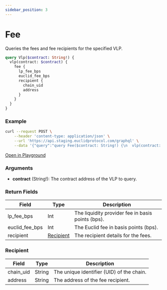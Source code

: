 ```yaml
---
sidebar_position: 3
---
```


# Fee 
Queries the fees and fee recipients for the specified VLP.

```graphql
query Vlp($contract: String!) {
  vlp(contract: $contract) {
    fee {
      lp_fee_bps
      euclid_fee_bps
      recipient {
        chain_uid
        address
      }
    }
  }
}
```

### Example

```bash
curl --request POST \
    --header 'content-type: application/json' \
    --url 'https://api.staging.euclidprotocol.com/graphql' \
    --data '{"query":"query Fee($contract: String!) {\n  vlp(contract: $contract) {\n    fee {\n      lp_fee_bps\n      euclid_fee_bps\n      recipient {\n        chain_uid\n        address\n      }\n    }\n  }\n}","variables":{"contract":"wasm1zhhfwhuyyc88jdr5rncn75uf0lf3pta4lwk68d6y7vncyqxxllrqun6zen"}}'
```

[Open in Playground](https://api.staging.euclidprotocol.com/?explorerURLState=N4IgJg9gxgrgtgUwHYBcQC4QEcYIE4CeABAGIIIAUAJFBKngIZQrpEDKKeAlkgOYCEASiLAAOkiJEAbgBsADhVr0mLIjTqcVwsRMlEAZuRHi9e%2BQH1DCcwCM5AZxOmiCGFBlcwl8rYdPTeAhQXHJcyCjGus5EUAAWDDzmMJ7%2BzgxgYIH2jlF6AL6pBbpFeSAANCBSDNwMNjII9hggOpKiIEqazG2sbQDuDPZwAIwAXrGx%2Br2xMAQEUAAc8wBWmQCseEhQSADsqzD6AAwy%2BgDMcigMACwyvQDWAGzzYPcE21KbBFgAHl8yMng4JD3EbINplcSlPJAA)

### Arguments

- **contract** (String!): The contract address of the VLP to query.

### Return Fields

| Field                  | Type   | Description                                             |
|------------------------|--------|---------------------------------------------------------|
| lp_fee_bps             | Int    | The liquidity provider fee in basis points (bps).       |
| euclid_fee_bps         | Int    | The Euclid fee in basis points (bps).                   |
| recipient              | [Recipient](#recipient) | The recipient details for the fees.                     |

### Recipient

| Field                  | Type   | Description                                             |
|------------------------|--------|---------------------------------------------------------|
| chain_uid              | String | The unique identifier (UID) of the chain.               |
| address                | String | The address of the fee recipient.                       |